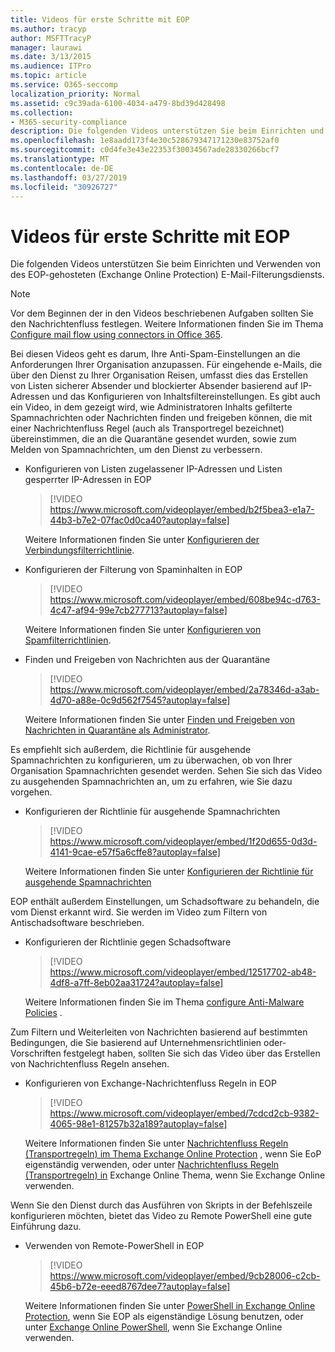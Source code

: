 ```yaml
---
title: Videos für erste Schritte mit EOP
ms.author: tracyp
author: MSFTTracyP
manager: laurawi
ms.date: 3/13/2015
ms.audience: ITPro
ms.topic: article
ms.service: O365-seccomp
localization_priority: Normal
ms.assetid: c9c39ada-6100-4034-a479-8bd39d428498
ms.collection:
- M365-security-compliance
description: Die folgenden Videos unterstützen Sie beim Einrichten und Verwenden von des EOP-gehosteten (Exchange Online Protection) E-Mail-Filterungsdiensts.
ms.openlocfilehash: 1e8aadd173f4e30c528679347171230e83752af0
ms.sourcegitcommit: c0d4fe3e43e22353f30034567ade28330266bcf7
ms.translationtype: MT
ms.contentlocale: de-DE
ms.lasthandoff: 03/27/2019
ms.locfileid: "30926727"
---
```

# <a name="videos-for-getting-started-with-eop"></a>Videos für erste Schritte mit EOP

Die folgenden Videos unterstützen Sie beim Einrichten und Verwenden von des EOP-gehosteten (Exchange Online Protection) E-Mail-Filterungsdiensts.
  
> [!NOTE]
> Vor dem Beginnen der in den Videos beschriebenen Aufgaben sollten Sie den Nachrichtenfluss festlegen. Weitere Informationen finden Sie im Thema [Configure mail flow using connectors in Office 365](http://technet.microsoft.com/library/854b5a50-4462-4836-a092-37e208d29624.aspx). 
  
Bei diesen Videos geht es darum, Ihre Anti-Spam-Einstellungen an die Anforderungen Ihrer Organisation anzupassen. Für eingehende e-Mails, die über den Dienst zu Ihrer Organisation Reisen, umfasst dies das Erstellen von Listen sicherer Absender und blockierter Absender basierend auf IP-Adressen und das Konfigurieren von Inhaltsfiltereinstellungen. Es gibt auch ein Video, in dem gezeigt wird, wie Administratoren Inhalts gefilterte Spamnachrichten oder Nachrichten finden und freigeben können, die mit einer Nachrichtenfluss Regel (auch als Transportregel bezeichnet) übereinstimmen, die an die Quarantäne gesendet wurden, sowie zum Melden von Spamnachrichten, um den Dienst zu verbessern.
  
- Konfigurieren von Listen zugelassener IP-Adressen und Listen gesperrter IP-Adressen in EOP
    > [!VIDEO https://www.microsoft.com/videoplayer/embed/b2f5bea3-e1a7-44b3-b7e2-07fac0d0ca40?autoplay=false]
  
    Weitere Informationen finden Sie unter [Konfigurieren der Verbindungsfilterrichtlinie](../configure-the-connection-filter-policy.md). 
    
- Konfigurieren der Filterung von Spaminhalten in EOP
    > [!VIDEO https://www.microsoft.com/videoplayer/embed/608be94c-d763-4c47-af94-99e7cb277713?autoplay=false]
  
    Weitere Informationen finden Sie unter [Konfigurieren von Spamfilterrichtlinien](../configure-your-spam-filter-policies.md). 
    
- Finden und Freigeben von Nachrichten aus der Quarantäne
    > [!VIDEO https://www.microsoft.com/videoplayer/embed/2a78346d-a3ab-4d70-a88e-0c9d562f7545?autoplay=false]
  
    Weitere Informationen finden Sie unter [Finden und Freigeben von Nachrichten in Quarantäne als Administrator](../find-and-release-quarantined-messages-as-an-administrator.md). 
    
Es empfiehlt sich außerdem, die Richtlinie für ausgehende Spamnachrichten zu konfigurieren, um zu überwachen, ob von Ihrer Organisation Spamnachrichten gesendet werden. Sehen Sie sich das Video zu ausgehenden Spamnachrichten an, um zu erfahren, wie Sie dazu vorgehen.
  
- Konfigurieren der Richtlinie für ausgehende Spamnachrichten
    > [!VIDEO https://www.microsoft.com/videoplayer/embed/1f20d655-0d3d-4141-9cae-e57f5a6cffe8?autoplay=false]
  
    Weitere Informationen finden Sie unter [Konfigurieren der Richtlinie für ausgehende Spamnachrichten](../configure-the-outbound-spam-policy.md)
    
EOP enthält außerdem Einstellungen, um Schadsoftware zu behandeln, die vom Dienst erkannt wird. Sie werden im Video zum Filtern von Antischadsoftware beschrieben.
  
- Konfigurieren der Richtlinie gegen Schadsoftware
    > [!VIDEO https://www.microsoft.com/videoplayer/embed/12517702-ab48-4df8-a7ff-8eb02aa31724?autoplay=false]
  
    Weitere Informationen finden Sie im Thema [configure Anti-Malware Policies](../configure-anti-malware-policies.md) . 
    
Zum Filtern und Weiterleiten von Nachrichten basierend auf bestimmten Bedingungen, die Sie basierend auf Unternehmensrichtlinien oder-Vorschriften festgelegt haben, sollten Sie sich das Video über das Erstellen von Nachrichtenfluss Regeln ansehen.
  
- Konfigurieren von Exchange-Nachrichtenfluss Regeln in EOP
    > [!VIDEO https://www.microsoft.com/videoplayer/embed/7cdcd2cb-9382-4065-98e1-81257b32a189?autoplay=false]
  
    Weitere Informationen finden Sie unter [Nachrichtenfluss Regeln (Transportregeln) im Thema Exchange Online Protection](mail-flow-rules-transport-rules-0.md) , wenn Sie EoP eigenständig verwenden, oder unter [Nachrichtenfluss Regeln (Transportregeln) in](http://technet.microsoft.com/library/743bd525-0ca2-426d-b76c-b4a052bc8886.aspx) Exchange Online Thema, wenn Sie Exchange Online verwenden.
    
Wenn Sie den Dienst durch das Ausführen von Skripts in der Befehlszeile konfigurieren möchten, bietet das Video zu Remote PowerShell eine gute Einführung dazu.
  
- Verwenden von Remote-PowerShell in EOP
    > [!VIDEO https://www.microsoft.com/videoplayer/embed/9cb28006-c2cb-45b6-b72e-eeed8767dee7?autoplay=false]
  
    Weitere Informationen finden Sie unter [PowerShell in Exchange Online Protection](http://technet.microsoft.com/library/f7918a88-774a-405e-945b-bc2f5ee9f748.aspx), wenn Sie EOP als eigenständige Lösung benutzen, oder unter [Exchange Online PowerShell](http://technet.microsoft.com/library/1cb603b0-2961-4afe-b879-b048fe0f64a2.aspx), wenn Sie Exchange Online verwenden. 
    

